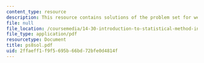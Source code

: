 ```yaml
---
content_type: resource
description: This resource contains solutions of the problem set for week 8.
file: null
file_location: /coursemedia/14-30-introduction-to-statistical-method-in-economics-spring-2006/2ffaeff1f9f5695b66bd72bfe0d4814f_ps8sol.pdf
file_type: application/pdf
resourcetype: Document
title: ps8sol.pdf
uid: 2ffaeff1-f9f5-695b-66bd-72bfe0d4814f
---
```

